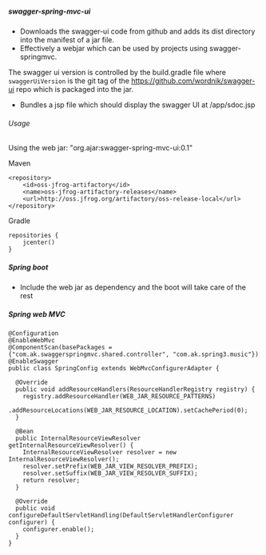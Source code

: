 ##### swagger-spring-mvc-ui

- Downloads the swagger-ui code from github and adds its dist directory into the manifest of a jar file.
- Effectively a webjar which can be used by projects using swagger-springmvc.

The swagger ui version is controlled by the build.gradle file where `swaggerUiVersion` is the git tag of the
https://github.com/wordnik/swagger-ui repo which is packaged into the jar.
 
- Bundles a jsp file which should display the swagger UI at <host>/app/sdoc.jsp
  
###### Usage

Using the web jar:
"org.ajar:swagger-spring-mvc-ui:0.1"

Maven
```
<repository>
    <id>oss-jfrog-artifactory</id>
    <name>oss-jfrog-artifactory-releases</name>
    <url>http://oss.jfrog.org/artifactory/oss-release-local</url>
</repository>

```

Gradle
```
repositories {
    jcenter()
}
```

##### Spring boot
- Include the web jar as dependency and the boot will take care of the rest

##### Spring web MVC
```
@Configuration
@EnableWebMvc
@ComponentScan(basePackages = {"com.ak.swaggerspringmvc.shared.controller", "com.ak.spring3.music"})
@EnableSwagger
public class SpringConfig extends WebMvcConfigurerAdapter {

  @Override
  public void addResourceHandlers(ResourceHandlerRegistry registry) {
    registry.addResourceHandler(WEB_JAR_RESOURCE_PATTERNS)
            .addResourceLocations(WEB_JAR_RESOURCE_LOCATION).setCachePeriod(0);
  }

  @Bean
  public InternalResourceViewResolver getInternalResourceViewResolver() {
    InternalResourceViewResolver resolver = new InternalResourceViewResolver();
    resolver.setPrefix(WEB_JAR_VIEW_RESOLVER_PREFIX);
    resolver.setSuffix(WEB_JAR_VIEW_RESOLVER_SUFFIX);
    return resolver;
  }

  @Override
  public void configureDefaultServletHandling(DefaultServletHandlerConfigurer configurer) {
    configurer.enable();
  }
}
```